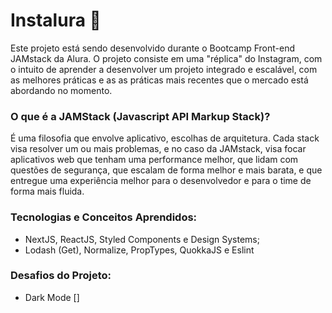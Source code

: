 # Instalura :camera_flash:
Este projeto está sendo desenvolvido durante o Bootcamp Front-end JAMstack da Alura. O projeto consiste em uma "réplica" do Instagram, com o intuito de  aprender a desenvolver um projeto integrado e escalável, com as melhores práticas e as as práticas mais recentes que o mercado está abordando no momento.

### O que é a JAMStack (Javascript API Markup Stack)?
É uma filosofia que envolve aplicativo, escolhas de arquitetura. Cada stack visa resolver um ou mais problemas, e no caso da JAMstack, visa focar aplicativos web que tenham uma performance melhor, que lidam com questões de segurança, que escalam de forma melhor e mais barata, e que entregue uma experiência melhor para o desenvolvedor e para o time de forma mais fluida.

### Tecnologias e Conceitos Aprendidos:
- NextJS, ReactJS, Styled Components e Design Systems;
- Lodash (Get), Normalize, PropTypes, QuokkaJS e Eslint

### Desafios do Projeto:
- Dark Mode []